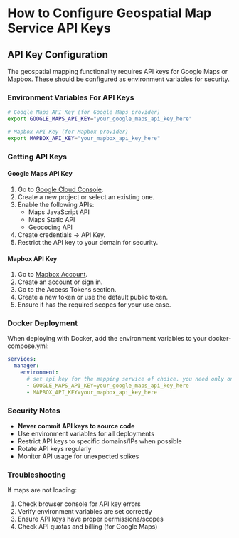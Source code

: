 # How to Configure Geospatial Map Service API Keys

## API Key Configuration

The geospatial mapping functionality requires API keys for Google Maps or Mapbox. These should be configured as environment variables for security.

### Environment Variables For API Keys

```bash
# Google Maps API Key (for Google Maps provider)
export GOOGLE_MAPS_API_KEY="your_google_maps_api_key_here"

# Mapbox API Key (for Mapbox provider)
export MAPBOX_API_KEY="your_mapbox_api_key_here"
```

### Getting API Keys

#### Google Maps API Key

1. Go to [Google Cloud Console](https://console.cloud.google.com/).
2. Create a new project or select an existing one.
3. Enable the following APIs:
   - Maps JavaScript API
   - Maps Static API
   - Geocoding API
4. Create credentials → API Key.
5. Restrict the API key to your domain for security.

#### Mapbox API Key

1. Go to [Mapbox Account](https://account.mapbox.com/).
2. Create an account or sign in.
3. Go to the Access Tokens section.
4. Create a new token or use the default public token.
5. Ensure it has the required scopes for your use case.

### Docker Deployment

When deploying with Docker, add the environment variables to your docker-compose.yml:

```yaml
services:
  manager:
    environment:
      # set api key for the mapping service of choice. you need only one.
      - GOOGLE_MAPS_API_KEY=your_google_maps_api_key_here
      - MAPBOX_API_KEY=your_mapbox_api_key_here
```

### Security Notes

- **Never commit API keys to source code**
- Use environment variables for all deployments
- Restrict API keys to specific domains/IPs when possible
- Rotate API keys regularly
- Monitor API usage for unexpected spikes

### Troubleshooting

If maps are not loading:

1. Check browser console for API key errors
2. Verify environment variables are set correctly
3. Ensure API keys have proper permissions/scopes
4. Check API quotas and billing (for Google Maps)
